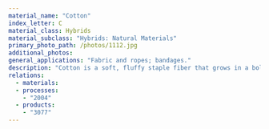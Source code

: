 ```yaml
---
material_name: "Cotton"
index_letter: C
material_class: Hybrids
material_subclass: "Hybrids: Natural Materials"
primary_photo_path: /photos/1112.jpg
additional_photos:
general_applications: "Fabric and ropes; bandages."
description: "Cotton is a soft, fluffy staple fiber that grows in a boll, or protective case, around the seeds of the cotton plants of the genus Gossypium in the family of Malvaceae. The fiber is almost pure cellulose. Under natural conditions, the cotton bolls will tend to increase the dispersal of the seeds. The fiber is most often spun into yarn or thread and used to make a soft, breathable textile. The use of cotton for fabric is known to date to prehistoric times; fragments of cotton fabric dated from 5000 BC have been excavated in Mexico and between 6000 BC and 5000 BC in the Indus Valley Civilization. Although cultivated since antiquity, it was the invention of the cotton gin that lowered the cost of production that led to its widespread use, and it is the most widely used natural fiber cloth in clothing today."
relations:
  - materials:
  - processes:
    - "2004"
  - products:
    - "3077"
---
```


